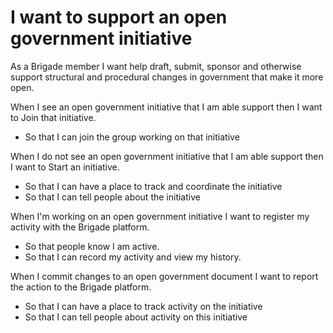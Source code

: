 # I want to support an open government initiative
As a Brigade member I want help draft, submit, sponsor and otherwise support structural and procedural changes in government that make it more open.

When I see an open government initiative that I am able support then I want to Join that initiative.
* So that I can join the group working on that initiative

When I do not see an open government initiative that I am able support then I want to Start an initiative.
* So that I can have a place to track and coordinate the initiative
* So that I can tell people about the initiative

When I'm working on an open government initiative I want to register my activity with the Brigade platform.
* So that people know I am active.
* So that I can record my activity and view my history.

When I commit changes to an open government document I want to report the action to the Brigade platform.
* So that I can have a place to track activity on the initiative
* So that I can tell people about activity on this initiative